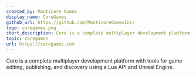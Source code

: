 ```yaml
---
created_by: Manticore Games
display_name: CoreGames
github_url: https://github.com/ManticoreGamesInc/
logo: coregames.png
short_description: Core is a complete multiplayer development platform with tools for game editing, publishing, and discovery.
topic: coregames
url: https://coregames.com
---
```

Core is a complete multiplayer development platform with tools for game editing, publishing, and discovery using a Lua API and Unreal Engine.
